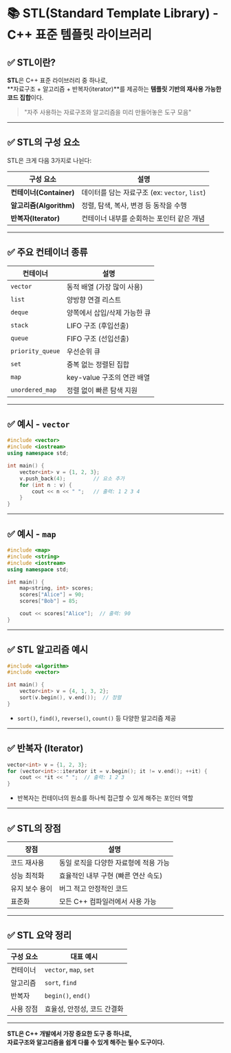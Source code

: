 # 📚 STL(Standard Template Library) - C++ 표준 템플릿 라이브러리

## ✅ STL이란?

**STL**은 C++ 표준 라이브러리 중 하나로,  
**자료구조 + 알고리즘 + 반복자(iterator)**를 제공하는 **템플릿 기반의 재사용 가능한 코드 집합**이다.

> "자주 사용하는 자료구조와 알고리즘을 미리 만들어놓은 도구 모음"

---

## ✅ STL의 구성 요소

STL은 크게 다음 3가지로 나뉜다:

| 구성 요소               | 설명                                  |
| ------------------- | ----------------------------------- |
| **컨테이너(Container)** | 데이터를 담는 자료구조 (ex: `vector`, `list`) |
| **알고리즘(Algorithm)** | 정렬, 탐색, 복사, 변경 등 동작을 수행             |
| **반복자(Iterator)**   | 컨테이너 내부를 순회하는 포인터 같은 개념             |

---

## ✅ 주요 컨테이너 종류

| 컨테이너     | 설명 |
|--------------|------|
| `vector`     | 동적 배열 (가장 많이 사용) |
| `list`       | 양방향 연결 리스트 |
| `deque`      | 양쪽에서 삽입/삭제 가능한 큐 |
| `stack`      | LIFO 구조 (후입선출) |
| `queue`      | FIFO 구조 (선입선출) |
| `priority_queue` | 우선순위 큐 |
| `set`        | 중복 없는 정렬된 집합 |
| `map`        | key-value 구조의 연관 배열 |
| `unordered_map` | 정렬 없이 빠른 탐색 지원 |

---

## ✅ 예시 - `vector`

```cpp
#include <vector>
#include <iostream>
using namespace std;

int main() {
    vector<int> v = {1, 2, 3};
    v.push_back(4);         // 요소 추가
    for (int n : v) {
        cout << n << " ";   // 출력: 1 2 3 4
    }
}
```

---

## ✅ 예시 - `map`

```cpp
#include <map>
#include <string>
#include <iostream>
using namespace std;

int main() {
    map<string, int> scores;
    scores["Alice"] = 90;
    scores["Bob"] = 85;

    cout << scores["Alice"];  // 출력: 90
}
```

---

## ✅ STL 알고리즘 예시

```cpp
#include <algorithm>
#include <vector>

int main() {
    vector<int> v = {4, 1, 3, 2};
    sort(v.begin(), v.end());  // 정렬
}
```

- `sort()`, `find()`, `reverse()`, `count()` 등 다양한 알고리즘 제공

---

## ✅ 반복자 (Iterator)

```cpp
vector<int> v = {1, 2, 3};
for (vector<int>::iterator it = v.begin(); it != v.end(); ++it) {
    cout << *it << " ";  // 출력: 1 2 3
}
```

- 반복자는 컨테이너의 원소를 하나씩 접근할 수 있게 해주는 포인터 역할

---

## ✅ STL의 장점

| 장점 | 설명 |
|------|------|
| 코드 재사용 | 동일 로직을 다양한 자료형에 적용 가능 |
| 성능 최적화 | 효율적인 내부 구현 (빠른 연산 속도) |
| 유지 보수 용이 | 버그 적고 안정적인 코드 |
| 표준화 | 모든 C++ 컴파일러에서 사용 가능 |

---

## ✅ STL 요약 정리

| 구성 요소      | 대표 예시             |
|----------------|------------------------|
| 컨테이너       | `vector`, `map`, `set` |
| 알고리즘       | `sort`, `find`         |
| 반복자         | `begin()`, `end()`     |
| 사용 장점       | 효율성, 안정성, 코드 간결화 |

---

**STL은 C++ 개발에서 가장 중요한 도구 중 하나로,  
자료구조와 알고리즘을 쉽게 다룰 수 있게 해주는 필수 도구이다.**
